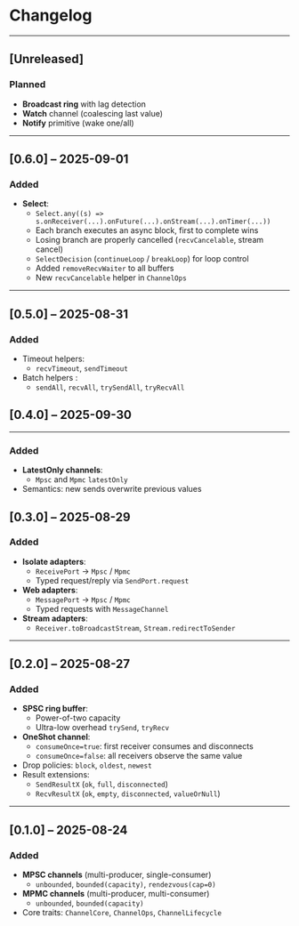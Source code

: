 # Changelog

---

## [Unreleased]

### Planned

- **Broadcast ring** with lag detection
- **Watch** channel (coalescing last value)
- **Notify** primitive (wake one/all)

---

## [0.6.0] – 2025-09-01

### Added

- **Select**:
  - `Select.any((s) => s.onReceiver(...).onFuture(...).onStream(...).onTimer(...))`
  - Each branch executes an async block, first to complete wins
  - Losing branch are properly cancelled (`recvCancelable`, stream cancel)
  - `SelectDecision` (`continueLoop` / `breakLoop`) for loop control
  - Added `removeRecvWaiter` to all buffers
  - New `recvCancelable` helper in `ChannelOps`

---

## [0.5.0] – 2025-08-31

### Added

- Timeout helpers:
  - `recvTimeout`, `sendTimeout`
- Batch helpers :
  - `sendAll`, `recvAll`, `trySendAll`, `tryRecvAll`

## [0.4.0] – 2025-09-30

---

### Added

- **LatestOnly channels**:
  - `Mpsc` and `Mpmc` `latestOnly`
- Semantics: new sends overwrite previous values

## [0.3.0] – 2025-08-29

### Added

- **Isolate adapters**:
  - `ReceivePort` → `Mpsc` / `Mpmc`
  - Typed request/reply via `SendPort.request`
- **Web adapters**:
  - `MessagePort` → `Mpsc` / `Mpmc`
  - Typed requests with `MessageChannel`
- **Stream adapters**:
  - `Receiver.toBroadcastStream`, `Stream.redirectToSender`

---

## [0.2.0] – 2025-08-27

### Added

- **SPSC ring buffer**:
  - Power-of-two capacity
  - Ultra-low overhead `trySend`, `tryRecv`
- **OneShot channel**:
  - `consumeOnce=true`: first receiver consumes and disconnects
  - `consumeOnce=false`: all receivers observe the same value
- Drop policies: `block`, `oldest`, `newest`
- Result extensions:
  - `SendResultX` (`ok`, `full`, `disconnected`)
  - `RecvResultX` (`ok`, `empty`, `disconnected`, `valueOrNull`)

---

## [0.1.0] – 2025-08-24

### Added

- **MPSC channels** (multi-producer, single-consumer)
  - `unbounded`, `bounded(capacity)`, `rendezvous(cap=0)`
- **MPMC channels** (multi-producer, multi-consumer)
  - `unbounded`, `bounded(capacity)`
- Core traits: `ChannelCore`, `ChannelOps`, `ChannelLifecycle`
